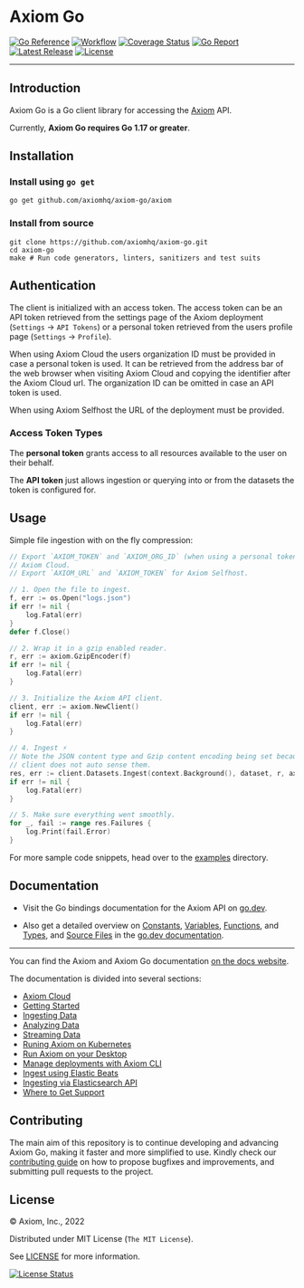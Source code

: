 # Axiom Go

[![Go Reference][gopkg_badge]][gopkg]
[![Workflow][workflow_badge]][workflow]
[![Coverage Status][coverage_badge]][coverage]
[![Go Report][report_badge]][report]
[![Latest Release][release_badge]][release]
[![License][license_badge]][license]

---

## Introduction

Axiom Go is a Go client library for accessing the [Axiom](https://www.axiom.co/)
API.

Currently, **Axiom Go requires Go 1.17 or greater**.

## Installation

### Install using `go get`

```shell
go get github.com/axiomhq/axiom-go/axiom
```

### Install from source

```shell
git clone https://github.com/axiomhq/axiom-go.git
cd axiom-go
make # Run code generators, linters, sanitizers and test suits
```

## Authentication

The client is initialized with an access token. The access token can be an API
token retrieved from the settings page of the Axiom deployment (`Settings` ->
`API Tokens`) or a personal token retrieved from the users profile page
(`Settings` -> `Profile`).

When using Axiom Cloud the users organization ID must be provided in case a
personal token is used. It can be retrieved from the address bar of the web
browser when visiting Axiom Cloud and copying the identifier after the Axiom
Cloud url. The organization ID can be omitted in case an API token is used.

When using Axiom Selfhost the URL of the deployment must be provided.

### Access Token Types

The **personal token** grants access to all resources available to the user on
their behalf.

The **API token** just allows ingestion or querying into or from the datasets
the token is configured for.

## Usage

Simple file ingestion with on the fly compression:

```go
// Export `AXIOM_TOKEN` and `AXIOM_ORG_ID` (when using a personal token) for
// Axiom Cloud.
// Export `AXIOM_URL` and `AXIOM_TOKEN` for Axiom Selfhost.

// 1. Open the file to ingest.
f, err := os.Open("logs.json")
if err != nil {
	log.Fatal(err)
}
defer f.Close()

// 2. Wrap it in a gzip enabled reader.
r, err := axiom.GzipEncoder(f)
if err != nil {
	log.Fatal(err)
}

// 3. Initialize the Axiom API client.
client, err := axiom.NewClient()
if err != nil {
	log.Fatal(err)
}

// 4. Ingest ⚡
// Note the JSON content type and Gzip content encoding being set because the
// client does not auto sense them.
res, err := client.Datasets.Ingest(context.Background(), dataset, r, axiom.JSON, axiom.Gzip, axiom.IngestOptions{})
if err != nil {
	log.Fatal(err)
}

// 5. Make sure everything went smoothly.
for _, fail := range res.Failures {
	log.Print(fail.Error)
}
```

For more sample code snippets, head over to the [examples](examples) directory.

## Documentation

- Visit the Go bindings documentation for the Axiom API on [go.dev](https://pkg.go.dev/github.com/axiomhq/axiom-go/axiom). 

- Also get a detailed overview on [Constants](https://pkg.go.dev/github.com/axiomhq/axiom-go/axiom#pkg-constants), [Variables](https://pkg.go.dev/github.com/axiomhq/axiom-go/axiom#pkg-variables), [Functions](https://pkg.go.dev/github.com/axiomhq/axiom-go/axiom#pkg-functions), and [Types](https://pkg.go.dev/github.com/axiomhq/axiom-go/axiom#pkg-types), and [Source Files](https://pkg.go.dev/github.com/axiomhq/axiom-go/axiom#section-sourcefiles) in the [go.dev documentation](https://pkg.go.dev/github.com/axiomhq/axiom-go/axiom#pkg-index). 


---

You can find the Axiom and Axiom Go documentation
[on the docs website](https://docs.axiom.co/).

The documentation is divided into several sections:

- [Axiom Cloud](https://www.axiom.co/docs/install/cloud)
- [Getting Started](https://docs.axiom.co/usage/getting-started/)
- [Ingesting Data](https://docs.axiom.co/usage/ingest/)
- [Analyzing Data](https://docs.axiom.co/usage/analyze/)
- [Streaming Data](https://docs.axiom.co/usage/stream/)
- [Runing Axiom on Kubernetes](https://docs.axiom.co/install/kubernetes/)
- [Run Axiom on your Desktop](https://docs.axiom.co/install/demo/)
- [Manage deployments with Axiom CLI](https://www.axiom.co/docs/reference/cli)
- [Ingest using Elastic Beats](https://docs.axiom.co/data-shippers/elastic-beats/)
- [Ingesting via Elasticsearch API](https://docs.axiom.co/data-shippers/api/)
- [Where to Get Support](https://axiom.co/support)

## Contributing

The main aim of this repository is to continue developing and advancing
Axiom Go, making it faster and more simplified to use. Kindly check our
[contributing guide](https://github.com/axiomhq/axiom-go/blob/main/Contributing.md)
on how to propose bugfixes and improvements, and submitting pull requests to the
project.

## License

&copy; Axiom, Inc., 2022

Distributed under MIT License (`The MIT License`).

See [LICENSE](LICENSE) for more information.

[![License Status][license_status_badge]][license_status]

<!-- Badges -->

[gopkg]: https://pkg.go.dev/github.com/axiomhq/axiom-go
[gopkg_badge]: https://img.shields.io/badge/doc-reference-007d9c?logo=go&logoColor=white&style=flat-square
[workflow]: https://github.com/axiomhq/axiom-go/actions/workflows/push.yml
[workflow_badge]: https://img.shields.io/github/workflow/status/axiomhq/axiom-go/Push?style=flat-square&ghcache=unused
[coverage]: https://codecov.io/gh/axiomhq/axiom-go
[coverage_badge]: https://img.shields.io/codecov/c/github/axiomhq/axiom-go.svg?style=flat-square&ghcache=unused
[report]: https://goreportcard.com/report/github.com/axiomhq/axiom-go
[report_badge]: https://goreportcard.com/badge/github.com/axiomhq/axiom-go?style=flat-square&ghcache=unused
[release]: https://github.com/axiomhq/axiom-go/releases/latest
[release_badge]: https://img.shields.io/github/release/axiomhq/axiom-go.svg?style=flat-square&ghcache=unused
[license]: https://opensource.org/licenses/MIT
[license_badge]: https://img.shields.io/github/license/axiomhq/axiom-go.svg?color=blue&style=flat-square&ghcache=unused
[license_status]: https://app.fossa.com/projects/git%2Bgithub.com%2Faxiomhq%2Faxiom-go
[license_status_badge]: https://app.fossa.com/api/projects/git%2Bgithub.com%2Faxiomhq%2Faxiom-go.svg?type=large&ghcache=unused

